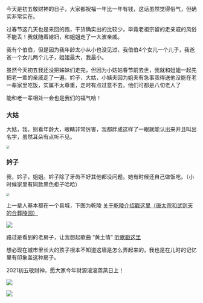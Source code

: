 今天是初五敬财神的日子，大家都祝福一年比一年有钱，这话虽然觉得俗气，但确实非常实在。

过春节这几天也是来回的跑，干货确实出的比较少，毕竟老祖宗留的走亲戚的风俗不能丢！我就随着媳妇，和姐姐走了一大波亲戚。

我有个伯伯，但是因为我年龄太小从小也没见过，我伯伯4个女儿一个儿子，我爸爸一个女儿两个儿子，姐姐最大，我最小。

虽然今天初五我还没把姊妹们走完，但因为小姑姑春节前去世，我就和姐姐一起先把老一辈的亲戚走了一遍。妗子，大姑，小姨夫因为姐夫有急事我得送他没能在老一辈家里吃饭，实属不太尊重，走时有点过意不去，他们可都是八旬老人了

能和老一辈相处一会也是我们的福气哈！

### 大姑

大姑，我，别看年龄大，眼睛非常厉害，我都胖成这样了一眼就能认出来并且叫出名字，虽然耳朵有点听不见。

<img src="https://gitee.com/stivepeim/img4mk/raw/master/20210216224039.jpg" style="zoom:50%;" />

### 妗子

我，妗子，姐姐。妗子除了牙齿不好其他都没问题，她有时候还自己做饭吃。（小时候家里有同款黑色柜子哈哈）

<img src="https://gitee.com/stivepeim/img4mk/raw/master/20210216224037.jpg" style="zoom:50%;" />

上一辈人基本都在一个县城，下图为乾陵  [关于乾陵介绍戳这里（唐太宗和武则天的合葬陵园）](https://mp.weixin.qq.com/s/lDaBLoYX71Six9XALtikfg)

![](https://gitee.com/stivepeim/img4mk/raw/master/20210216224036.jpg)

路过是看到的老房子，让我想起歌曲 “黄土情” [听歌戳这里](https://music.163.com/song?id=529391765&userid=64663603)

想必现在城市里长大的孩子根本不知道这墙是怎么弄起来的，我也是在儿时的记忆里有印象盖这种房子。

2021初五敬财神，愿大家今年财源滚滚蒸蒸日上！

![](https://gitee.com/stivepeim/img4mk/raw/master/20210216224950.jpg)

![](https://gitee.com/stivepeim/img4mk/raw/master/20210208210917.jpg)